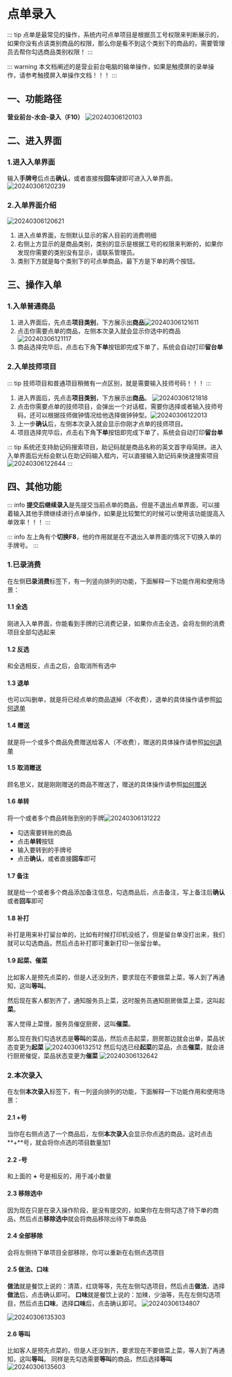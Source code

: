 # 点单录入
::: tip
点单是最常见的操作，系统内可点单项目是根据员工号权限来判断展示的，如果你没有点该类别商品的权限，那么你是看不到这个类别下的商品的，需要管理员去帮你勾选商品类别权限！
:::

::: warning
本文档阐述的是营业前台电脑的输单操作，如果是触摸屏的录单操作，请参考触摸屏入单操作文档！！！
:::
## 一、功能路径
**营业前台-水会-录入（F10）**
![20240306120103](https://wiki-cdsoft.oss-cn-hangzhou.aliyuncs.com/20240306120103.png)

## 二、进入界面
### 1.进入入单界面
输入**手牌号**后点击**确认**，或者直接按**回车**键即可进入入单界面。
![20240306120239](https://wiki-cdsoft.oss-cn-hangzhou.aliyuncs.com/20240306120239.png)
### 2.入单界面介绍
![20240306120621](https://wiki-cdsoft.oss-cn-hangzhou.aliyuncs.com/20240306120621.png)

1. 进入点单界面，左侧默认显示的客人目前的消费明细
2. 右侧上方显示的是商品类别，类别的显示是根据工号的权限来判断的，如果你发现你需要的类别没有显示，请联系管理员。
3. 类别下方就是每个类别下的可点单商品，最下方是下单的两个按钮。
## 三、操作入单
### 1.入单普通商品
1. 进入界面后，先点击**项目类别**，下方展示出**商品**![20240306121611](https://wiki-cdsoft.oss-cn-hangzhou.aliyuncs.com/20240306121611.png)
2. 点击你需要点单的商品，左侧本次录入就会显示你选中的商品![20240306121117](https://wiki-cdsoft.oss-cn-hangzhou.aliyuncs.com/20240306121117.png)
3. 商品选择完毕后，点击右下角**下单**按钮即完成下单了，系统会自动打印**留台单**
### 2.入单技师项目
::: tip
技师项目和普通项目稍微有一点区别，就是需要输入技师号码！！！
:::
1. 进入界面后，先点击**项目类别**，下方展示出**商品**。
![20240306121818](https://wiki-cdsoft.oss-cn-hangzhou.aliyuncs.com/20240306121818.png)
2. 点击你需要点单的技师项目，会弹出一个对话框，需要你选择或者输入技师号码，还可以根据技师做钟情况给他选择做钟钟型。![20240306122013](https://wiki-cdsoft.oss-cn-hangzhou.aliyuncs.com/20240306122013.png)
3. 上一步**确认**后，左侧本次录入就会显示你刚才点单的技师项目。
4. 项目选择完毕后，点击右下角**下单**按钮即完成下单了，系统会自动打印**留台单**


::: tip
系统还支持助记码搜索项目，助记码就是商品名称的英文首字母简拼。进入入单界面后光标会默认在助记码输入框内，可以直接输入助记码来快速搜索项目
![20240306122644](https://wiki-cdsoft.oss-cn-hangzhou.aliyuncs.com/20240306122644.png)
:::
## 四、其他功能
::: info
**提交后继续录入**是先提交当前点单的商品，但是不退出点单界面，可以接着输入其他手牌继续进行点单操作，如果是比较繁忙的时候可以使用该功能提高入单效率！！！
:::

::: info
左上角有个**切换F8**，他的作用就是在不退出入单界面的情况下切换入单的手牌号。
:::

### 1.已录消费
在左侧**已录消费**标签下，有一列竖向排列的功能，下面解释一下功能作用和使用场景：
#### 1.1 全选
刚进入入单界面，你能看到手牌的已消费记录，如果你点击全选，会将左侧的消费项目全部勾选起来
#### 1.2 反选
和全选相反，点击之后，会取消所有选中
#### 1.3 退单
也可以叫删单，就是将已经点单的商品退掉（不收费），退单的具体操作请参照[如何退单](../桑拿水会/查看消费.md#_1-如何退单)
#### 1.4 赠送
就是将一个或多个商品免费赠送给客人（不收费），赠送的具体操作请参照[如何退单](../桑拿水会/查看消费.md#_1-如何退单)
#### 1.5 取消赠送
顾名思义，就是刚刚赠送的商品不赠送了，赠送的具体操作请参照[如何赠送](../桑拿水会/如何赠送.md)
#### 1.6 单转
将一个或者多个商品转账到别的手牌![20240306131222](https://wiki-cdsoft.oss-cn-hangzhou.aliyuncs.com/20240306131222.png)

+ 勾选需要转账的商品
+ 点击**单转**按钮
+ 输入要转到的手牌号
+ 点击**确认**，或者直接**回车**即可
#### 1.7 备注
就是给一个或者多个商品添加备注信息，勾选商品后，点击备注，写上备注后**确认**或者**回车**即可
#### 1.8 补打
补打是用来补打留台单的，比如有时候打印机没纸了，但是留台单没打出来，我们就可以勾选商品，然后点击补打即可重新打印一张留台单。
#### 1.9 起菜、催菜
比如客人是预先点菜的，但是人还没到齐，要求现在不要做菜上菜，等人到了再通知，这叫**等叫**。

然后现在客人都到齐了，通知服务员上菜，这时服务员通知厨房做菜上菜，这叫起**菜**。

客人觉得上菜慢，服务员催促厨房，这叫**催菜**。

那么现在我们勾选状态是**等叫**的菜品，然后点击起菜，厨房那边就会出单，菜品状态变更为**起菜**
![20240306132512](https://wiki-cdsoft.oss-cn-hangzhou.aliyuncs.com/20240306132512.png)
然后勾选已经**起菜**的菜品，点击**催菜**，就会进行厨房催促，菜品状态变更为**催菜**
![20240306132642](https://wiki-cdsoft.oss-cn-hangzhou.aliyuncs.com/20240306132642.png)

### 2.本次录入
在左侧**本次录入**标签下，有一列竖向排列的功能，下面解释一下功能作用和使用场景：
#### 2.1 +号
当你在右侧点选了一个商品后，左侧**本次录入**会显示你点选的商品，这时点击 **\+**号，就会将你点选的项目数量加1
#### 2.2 -号
和上面的 **\+** 号是相反的，用于减小数量
#### 2.3 移除选中
因为现在只是在录入操作阶段，是没有提交的，如果你在左侧勾选了待下单的商品，然后点击**移除选中**就会将商品移除出待下单商品
#### 2.4 全部移除
会将左侧待下单项目全部移除，你可以重新在右侧点选项目
#### 2.5 做法、口味
**做法**就是餐饮上说的：清蒸，红烧等等，先在左侧勾选项目，然后点击**做法**，选择**做法**后，点击确认即可。
**口味**就是餐饮上说的：加辣，少油等，先在左侧勾选项目，然后点击**口味**，选择**口味**后，点击确认即可。
![20240306134807](https://wiki-cdsoft.oss-cn-hangzhou.aliyuncs.com/20240306134807.png)


![20240306135303](https://wiki-cdsoft.oss-cn-hangzhou.aliyuncs.com/20240306135303.png)

#### 2.6 等叫
比如客人是预先点菜的，但是人还没到齐，要求现在不要做菜上菜，等人到了再通知，这叫**等叫**。
同样是先勾选需要**等叫**的商品，然后选择**等叫**
![20240306135603](https://wiki-cdsoft.oss-cn-hangzhou.aliyuncs.com/20240306135603.png)
